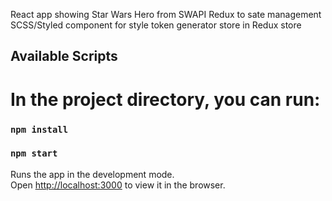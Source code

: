 React app showing Star Wars Hero from SWAPI
Redux to sate management
SCSS/Styled component for style
token generator store in Redux store

## Available Scripts

In the project directory, you can run:
=======

### `npm install`

### `npm start`

Runs the app in the development mode.\
Open [http://localhost:3000](http://localhost:3000) to view it in the browser.
